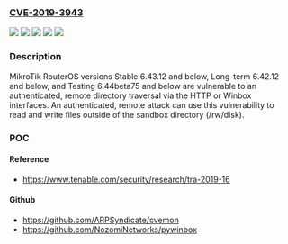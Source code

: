 ### [CVE-2019-3943](https://cve.mitre.org/cgi-bin/cvename.cgi?name=CVE-2019-3943)
![](https://img.shields.io/static/v1?label=Product&message=RouterOS&color=blue)
![](https://img.shields.io/static/v1?label=Version&message=Long-term%206.42.12%20and%20below%20&color=brightgreen)
![](https://img.shields.io/static/v1?label=Version&message=Stable%206.43.12%20and%20below%20&color=brightgreen)
![](https://img.shields.io/static/v1?label=Version&message=Testing%206.44beta75%20and%20below%20&color=brightgreen)
![](https://img.shields.io/static/v1?label=Vulnerability&message=CWE-23%20Path%20Traversal&color=brightgreen)

### Description

MikroTik RouterOS versions Stable 6.43.12 and below, Long-term 6.42.12 and below, and Testing 6.44beta75 and below are vulnerable to an authenticated, remote directory traversal via the HTTP or Winbox interfaces. An authenticated, remote attack can use this vulnerability to read and write files outside of the sandbox directory (/rw/disk).

### POC

#### Reference
- https://www.tenable.com/security/research/tra-2019-16

#### Github
- https://github.com/ARPSyndicate/cvemon
- https://github.com/NozomiNetworks/pywinbox

